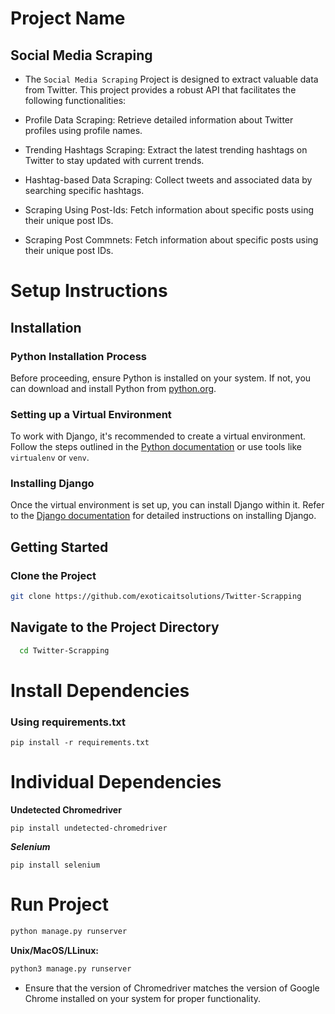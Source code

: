 # Project Name
## Social Media Scraping
* The `Social Media Scraping` Project is designed to extract valuable data from Twitter. This project provides a robust API that facilitates the following functionalities:

* Profile Data Scraping: Retrieve detailed information about Twitter profiles using profile names.
* Trending Hashtags Scraping: Extract the latest trending hashtags on Twitter to stay updated with current trends.
* Hashtag-based Data Scraping: Collect tweets and associated data by searching specific hashtags.
* Scraping Using Post-Ids: Fetch information about specific posts using their unique post IDs.
* Scraping Post Commnets: Fetch information about specific posts using their unique post IDs.


# Setup Instructions

## Installation

### Python Installation Process
Before proceeding, ensure Python is installed on your system. If not, you can download and install Python from [python.org](https://www.python.org/downloads/).

### Setting up a Virtual Environment
To work with Django, it's recommended to create a virtual environment. Follow the steps outlined in the [Python documentation](https://docs.python.org/3/tutorial/venv.html) or use tools like `virtualenv` or `venv`.

### Installing Django
Once the virtual environment is set up, you can install Django within it. Refer to the [Django documentation](https://docs.djangoproject.com/en/stable/intro/install/) for detailed instructions on installing Django.

## Getting Started

### Clone the Project
```bash
git clone https://github.com/exoticaitsolutions/Twitter-Scrapping
```

## Navigate to the Project Directory

```bash
  cd Twitter-Scrapping
```

# Install Dependencies
### Using requirements.txt
```
pip install -r requirements.txt
```

# Individual Dependencies

**Undetected Chromedriver**
```
pip install undetected-chromedriver
```
***Selenium***
```
pip install selenium
```

# Run Project
```bash
python manage.py runserver
```

**Unix/MacOS/LLinux:**

```bash
python3 manage.py runserver
```

* Ensure that the version of Chromedriver matches the version of Google Chrome installed on your system for proper functionality.

